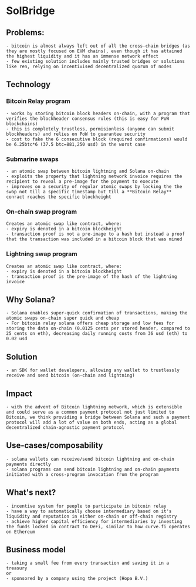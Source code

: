 # SolBridge

## Problems:
	- bitcoin is almost always left out of all the cross-chain bridges (as they are mostly focused on EVM chains), even though it has attained the highest liquidity and it has an immense network effect
	- few existing solution includes mainly trusted bridges or solutions like ren, relying on incentivised decentralized quorum of nodes

## Technology
### Bitcoin Relay program
	- works by storing bitcoin block headers on-chain, with a program that verifies the blockheader consensus rules (this is easy for PoW blockchains)
	- this is completely trustless, permisionless (anyone can submit blockheaders) and relies on PoW to guarantee security
	- cost to fake the 6 consecutive block (required confirmations) would be 6.25btc*6 (37.5 btc=881,250 usd) in the worst case
### Submarine swaps
	- an atomic swap between bitcoin lightning and Solana on-chain
	- exploits the property that lightning network invoice requires the recipient to reveal a pre-image for the payment to execute
	- improves on a security of regular atomic swaps by locking the the swap not till a specific timestamp but till a **Bitcoin Relay** conract reaches the specific blockheight
### On-chain swap program
	Creates an atomic swap like contract, where:
	- expiry is denoted in a bitcoin blockheight
	- transaction proof is not a pre-image to a hash but instead a proof that the transaction was included in a bitcoin block that was mined
### Lightning swap program
	Creates an atomic swap like contract, where:
	- expiry is denoted in a bitcoin blockheight
	- transaction proof is the pre-image of the hash of the lightning invoice

## Why Solana?
	- Solana enables super-quick confirmation of transactions, making the atomic swaps on-chain super quick and cheap
	- For bitcoin relay solana offers cheap storage and low fees for storing the data on-chain (0.0125 cents per stored header, compared to 25 cents on eth), decreasing daily running costs from 36 usd (eth) to 0.02 usd

## Solution
	- an SDK for wallet developers, allowing any wallet to trustlessly receive and send bitcoin (on-chain and lightning)

## Impact
	- with the advent of Bitcoin lightning network, which is extensible and could serve as a common payment protocol not just limited to Bitcoin, we think providing a bridge between Solana and such a payment protocol will add a lot of value on both ends, acting as a global decentralized chain-agnostic payment protocol

## Use-cases/composability
	- solana wallets can receive/send bitcoin lightning and on-chain payments directly
	- solana programs can send bitcoin lightning and on-chain payments initiated with a cross-program invocation from the program

## What's next?
	- incentive system for people to participate in bitcoin relay
	- have a way to automatically choose intermediary based on it's liquidity and reputation in either on-chain or off-chain registry
	- achieve higher capital efficiency for intermediaries by investing the funds locked in contract to DeFi, similar to how curve.fi operates on Ethereum

## Business model
	- taking a small fee from every transaction and saving it in a treasury
	or
	- sponsored by a company using the project (Hopa B.V.)

